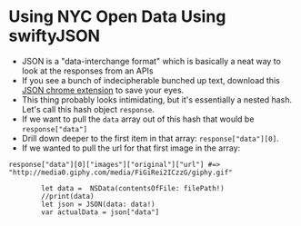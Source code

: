 # Using NYC Open Data Using swiftyJSON


 * JSON is a "data-interchange format" which is basically a neat way to look at the responses from an APIs
  * If you see a bunch of indecipherable bunched up text, download this [JSON chrome extension](https://chrome.google.com/webstore/detail/jsonview/chklaanhfefbnpoihckbnefhakgolnmc?hl=en) to save your eyes.
  * This thing probably looks intimidating, but it's essentially a nested hash. Let's call this hash object `response`. 
  * If we want to pull the `data` array out of this hash that would be `response["data"]`
  * Drill down deeper to the first item in that array: `response["data"][0]`. 
  * If we wanted to pull the url for that first image in the array:
```
response["data"][0]["images"]["original"]["url"] #=> "http://media0.giphy.com/media/FiGiRei2ICzzG/giphy.gif"

```

``` let filePath = NSBundle.mainBundle().pathForResource("rows", ofType: "json")
        let data =  NSData(contentsOfFile: filePath!)
        //print(data)
        let json = JSON(data: data!)
        var actualData = json["data"]
        
        
```


 
 
